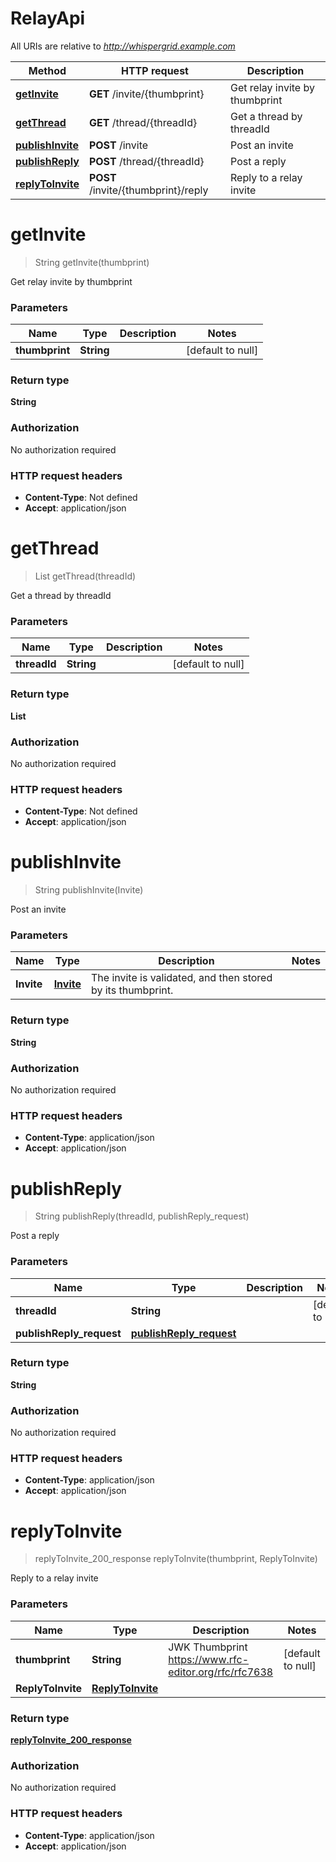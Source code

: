 # RelayApi

All URIs are relative to *http://whispergrid.example.com*

| Method | HTTP request | Description |
|------------- | ------------- | -------------|
| [**getInvite**](RelayApi.md#getInvite) | **GET** /invite/{thumbprint} | Get relay invite by thumbprint |
| [**getThread**](RelayApi.md#getThread) | **GET** /thread/{threadId} | Get a thread by threadId |
| [**publishInvite**](RelayApi.md#publishInvite) | **POST** /invite | Post an invite |
| [**publishReply**](RelayApi.md#publishReply) | **POST** /thread/{threadId} | Post a reply |
| [**replyToInvite**](RelayApi.md#replyToInvite) | **POST** /invite/{thumbprint}/reply | Reply to a relay invite |


<a name="getInvite"></a>
# **getInvite**
> String getInvite(thumbprint)

Get relay invite by thumbprint

    

### Parameters

|Name | Type | Description  | Notes |
|------------- | ------------- | ------------- | -------------|
| **thumbprint** | **String**|  | [default to null] |

### Return type

**String**

### Authorization

No authorization required

### HTTP request headers

- **Content-Type**: Not defined
- **Accept**: application/json

<a name="getThread"></a>
# **getThread**
> List getThread(threadId)

Get a thread by threadId

    

### Parameters

|Name | Type | Description  | Notes |
|------------- | ------------- | ------------- | -------------|
| **threadId** | **String**|  | [default to null] |

### Return type

**List**

### Authorization

No authorization required

### HTTP request headers

- **Content-Type**: Not defined
- **Accept**: application/json

<a name="publishInvite"></a>
# **publishInvite**
> String publishInvite(Invite)

Post an invite

### Parameters

|Name | Type | Description  | Notes |
|------------- | ------------- | ------------- | -------------|
| **Invite** | [**Invite**](../Models/Invite.md)| The invite is validated, and then stored by its thumbprint. | |

### Return type

**String**

### Authorization

No authorization required

### HTTP request headers

- **Content-Type**: application/json
- **Accept**: application/json

<a name="publishReply"></a>
# **publishReply**
> String publishReply(threadId, publishReply\_request)

Post a reply

### Parameters

|Name | Type | Description  | Notes |
|------------- | ------------- | ------------- | -------------|
| **threadId** | **String**|  | [default to null] |
| **publishReply\_request** | [**publishReply_request**](../Models/publishReply_request.md)|  | |

### Return type

**String**

### Authorization

No authorization required

### HTTP request headers

- **Content-Type**: application/json
- **Accept**: application/json

<a name="replyToInvite"></a>
# **replyToInvite**
> replyToInvite_200_response replyToInvite(thumbprint, ReplyToInvite)

Reply to a relay invite

    

### Parameters

|Name | Type | Description  | Notes |
|------------- | ------------- | ------------- | -------------|
| **thumbprint** | **String**| JWK Thumbprint https://www.rfc-editor.org/rfc/rfc7638 | [default to null] |
| **ReplyToInvite** | [**ReplyToInvite**](../Models/ReplyToInvite.md)|  | |

### Return type

[**replyToInvite_200_response**](../Models/replyToInvite_200_response.md)

### Authorization

No authorization required

### HTTP request headers

- **Content-Type**: application/json
- **Accept**: application/json

